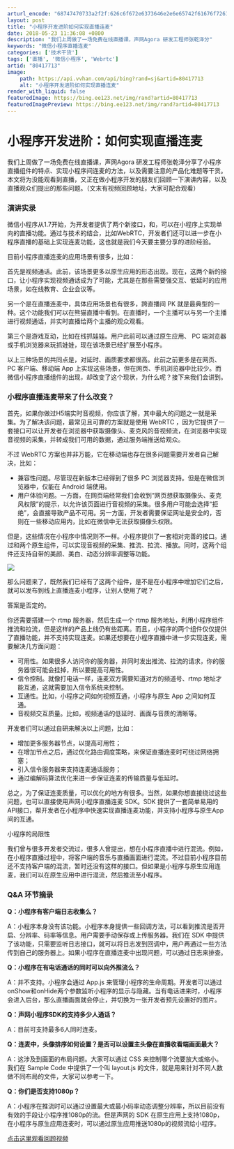 ```yaml
---
arturl_encode: "68747470733a2f2f:626c6f672e6373646e2e6e65742f61676f72615f636c6f7564:2f61727469636c652f64657461696c732f3830343137373133"
layout: post
title: "小程序开发进阶如何实现直播连麦"
date: 2018-05-23 11:36:08 +0800
description: "我们上周做了一场免费在线直播课，声网Agora 研发工程师张乾泽分"
keywords: "微信小程序直播连麦"
categories: ['技术干货']
tags: ['直播', '微信小程序', 'Webrtc']
artid: "80417713"
image:
    path: https://api.vvhan.com/api/bing?rand=sj&artid=80417713
    alt: "小程序开发进阶如何实现直播连麦"
render_with_liquid: false
featuredImage: https://bing.ee123.net/img/rand?artid=80417713
featuredImagePreview: https://bing.ee123.net/img/rand?artid=80417713
---
```


# 小程序开发进阶：如何实现直播连麦

我们上周做了一场免费在线直播课，声网Agora 研发工程师张乾泽分享了小程序直播组件的特点、实现小程序间连麦的方法，以及需要注意的产品化难题等干货。本文将为没能观看到直播，又正在做小程序开发的朋友们回顾一下演讲内容，以及直播观众们提出的那些问题。（文末有视频回顾地址，大家可配合观看）

### 演讲实录

微信小程序从1.7开始，为开发者提供了两个新接口，和，可以在小程序上实现单向的直播功能。通过与技术的结合，比如WebRTC，开发者们还可以进一步在小程序直播的基础上实现连麦功能，这也就是我们今天要主要分享的进阶经验。

目前小程序直播连麦的应用场景有很多，比如：

首先是视频通话。此前，该场景更多以原生应用的形态出现。现在，这两个新的接口，让小程序实现视频通话成为了可能，尤其是在那些需要强交互、低延时的应用场景，如在线教育、企业会议等。

另一个是在直播连麦中，具体应用场景也有很多，跨直播间 PK 就是最典型的一种。这个功能我们可以在熊猫直播中看到。在直播时，一个主播可以与另一个主播进行视频通话，并实时直播给两个主播的观众观看。

第三个是游戏互动，比如在线抓娃娃。用户此前可以通过原生应用、 PC 端浏览器或手机浏览器来玩抓娃娃，现在该场景已经扩展至小程序。

以上三种场景的共同点是，对延时、画质要求都很高。此前之前更多是在网页、PC 客户端、移动端 App 上实现这些场景，但在网页、手机浏览器中比较少。而微信小程序直播组件的出现，却改变了这个现状，为什么呢？接下来我们会讲到。

### 小程序直播连麦带来了什么改变？

首先，如果你做过H5端实时音视频，你应该了解，其中最大的问题之一就是采集。为了解决该问题，最常见且可靠的方案就是使用 WebRTC ，因为它提供了一套接口可以让开发者在浏览器中获取摄像头、麦克风的音视频流，在浏览器中实现音视频的采集，并转成我们可用的数据，通过服务端推送给观众。

不过 WebRTC 方案也并非万能，它在移动端也存在很多问题需要开发者自己解决，比如：

* 兼容性问题。尽管现在新版本已经得到了很多 PC 浏览器支持。但是在微信浏览器中，仅能在 Android 端使用。
* 用户体验问题。一方面，在网页端经常我们会收到“网页想获取摄像头、麦克风权限”的提示，以允许该页面进行音视频的采集。很多用户可能会选择“拒绝”，会直接导致产品不可用。另一方面，开发者需要保证网址是安全的，否则在一些移动应用内，比如在微信中无法获取摄像头权限。

但是，这些情况在小程序中情况则不一样。小程序提供了一套相对完善的接口。通过和两个原生组件，可以实现音视频的采集、推流、拉流、播放。同时，这两个组件还支持自带的美颜、美白、动态分辨率调整等功能。

![](https://user-gold-cdn.xitu.io/2018/5/23/1638afcb4d6e0a68?w=1540&h=734&f=png&s=494081)

那么问题来了，既然我们已经有了这两个组件，是不是在小程序中增加它们之后，就可以发布到线上直播连麦小程序，让别人使用了呢？

答案是否定的。

你还需要搭建一个 rtmp 服务器，然后生成一个 rtmp 服务地址，利用小程序组件推流和拉流，但是这样的产品上线仍有些距离。而且，小程序的两个组件仅仅提供了直播功能，并不支持实现连麦。如果还想要在小程序直播中进一步实现连麦，需要解决几方面问题：

* 可用性。如果很多人访问你的服务器，并同时发出推流、拉流的请求，你的服务器很可能会挂掉，所以要提高可用性。
* 信令控制。就像打电话一样，连麦双方需要知道对方的频道号、rtmp 地址才能互通，这就需要加入信令系统来控制。
* 互通性。比如，小程序之间如何视频互通，小程序与原生 App 之间如何互通。
* 音视频交互质量。比如，视频通话的低延时、画面与音质的清晰等。

开发者们可以通过自研来解决以上问题，比如：

* 增加更多服务器节点，以提高可用性；
* 在增加节点之后，通过优化路由调度策略，来保证直播连麦时可绕过网络拥塞；
* 引入信令服务器来支持连麦通话服务；
* 通过编解码算法优化来进一步保证连麦的传输质量与低延时。

总之，为了保证连麦质量，可以优化的地方有很多。当然，如果你想直接绕过这些问题，也可以直接使用声网小程序直播连麦 SDK。SDK 提供了一套简单易用的API接口，帮开发者在小程序中快速实现直播连麦功能，并支持小程序与原生App间的互通。

小程序的局限性

我们曾与很多开发者交流过，很多人曾提出，想在小程序直播中进行混流。例如，在小程序直播过程中，将客户端的音乐与直播画面进行混流。不过目前小程序目前还不支持客户端的混流，暂时还没有这样的接口。但如果是小程序与原生应用连麦，我们可以在原生应用中进行混流，然后推流至小程序。

### Q&A 环节摘录

**Q：小程序有客户端日志收集么？**
  
A：小程序本身没有该功能。小程序本身提供一些回调方法，可以看到推流是否开启、分辨率、码率等信息。用户需要手动保存或上传服务器。我们在 SDK 中提供了该功能，只需要监听日志接口，就可以将日志发到回调中，用户再通过一些方法传到自己的服务器上。如果小程序在直播连麦中出现问题，可以通过日志来排查。

**Q：小程序在有电话通话的同时可以向外推流么？**
  
A：并不支持。小程序会通过 App.js 来管理小程序的生命周期。开发者可以通过onShow和onHide两个参数监听小程序的显示与隐藏。当有电话进来时，小程序会进入后台，那么直播画面就会停止，并切换为一张开发者预先设置好的图片。

**Q：声网小程序SDK的支持多少人通话？**
  
A：目前可支持最多6人同时连麦。

**Q：连麦中，头像排序如何设置？是否可以设置主头像在直播收看端画面最大？**
  
A：这涉及到画面的布局问题。大家可以通过 CSS 来控制哪个流要放大或缩小。我们在 Sample Code 中提供了一个叫 layout.js 的文件，就是用来针对不同人数做不同布局的文件，大家可以参考一下。

**Q：你们是否支持1080p？**
  
A：小程序在推流时可以通过设置最大或最小码率动态调整分辨率，所以目前没有有效的手段让小程序推1080p的流。但是声网的 SDK 在原生应用上支持1080p，在小程序与原生应用连麦时，可以通过原生应用推送1080p的视频流给小程序。

[点击这里观看回顾视频](https://www.bilibili.com/video/av23582362/)